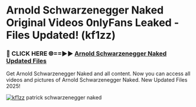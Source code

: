 # Arnold Schwarzenegger Naked Original Videos 0nlyFans Leaked - Files Updated! (kf1zz)

<h3>🔴 CLICK HERE 🌐==►► <a href="https://tinyurl.com/up5wt9bj" rel="nofollow">Arnold Schwarzenegger Naked Updated Files</a></h3>

Get Arnold Schwarzenegger Naked and all content. Now you can access all videos and pictures of Arnold Schwarzenegger Naked. New Updated Files 2025!

[![kf1zz](https://i.imgur.com/ABiUzMV.gif)](https://tinyurl.com/up5wt9bj)
patrick schwarzenegger naked